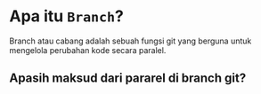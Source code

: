 # Apa itu ``Branch``?

Branch atau cabang adalah sebuah fungsi git yang berguna untuk mengelola perubahan kode secara paralel.

## Apasih maksud dari pararel di branch git?
